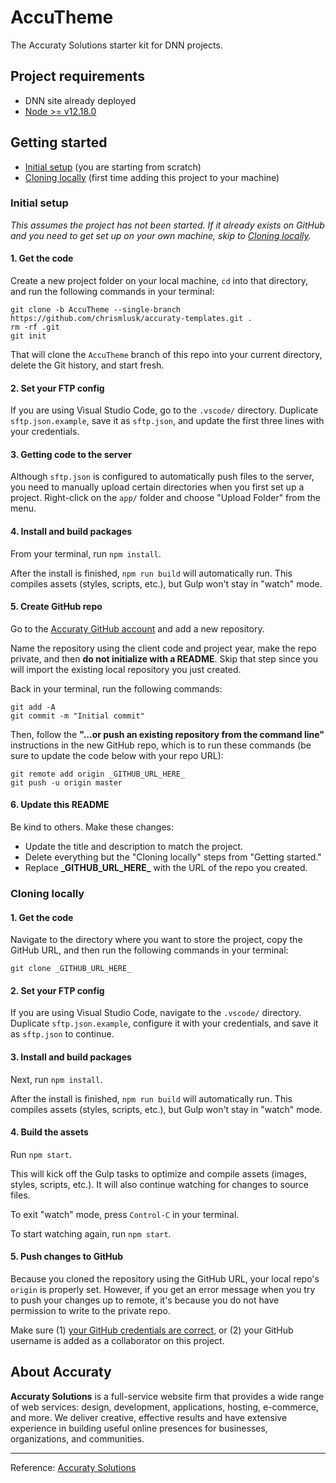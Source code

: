 # AccuTheme

The Accuraty Solutions starter kit for DNN projects.

## Project requirements

- DNN site already deployed
- [Node >= v12.18.0](https://nodejs.org/en)

## Getting started

- [Initial setup](https://github.com/chrismlusk/accuraty-templates#initial-setup) (you are starting from scratch)
- [Cloning locally](https://github.com/chrismlusk/accuraty-templates#cloning-locally) (first time adding this project to your machine)

### Initial setup

_This assumes the project has not been started. If it already exists on GitHub and you need to get set up on your own machine, skip to [Cloning locally](https://github.com/chrismlusk/accuraty-templates#cloning-locally)._

#### 1. Get the code

Create a new project folder on your local machine, `cd` into that directory, and run the following commands in your terminal:

```
git clone -b AccuTheme --single-branch https://github.com/chrismlusk/accuraty-templates.git .
rm -rf .git
git init
```

That will clone the `AccuTheme` branch of this repo into your current directory, delete the Git history, and start fresh.

#### 2. Set your FTP config

If you are using Visual Studio Code, go to the `.vscode/` directory. Duplicate `sftp.json.example`, save it as `sftp.json`, and update the first three lines with your credentials.

#### 3. Getting code to the server

Although `sftp.json` is configured to automatically push files to the server, you need to manually upload certain directories when you first set up a project. Right-click on the `app/` folder and choose "Upload Folder" from the menu.

#### 4. Install and build packages

From your terminal, run `npm install`.

After the install is finished, `npm run build` will automatically run. This compiles assets (styles, scripts, etc.), but Gulp won't stay in "watch" mode.

#### 5. Create GitHub repo

Go to the [Accuraty GitHub account](https://github.com/Accuraty) and add a new repository.

Name the repository using the client code and project year, make the repo private, and then **do not initialize with a README**. Skip that step since you will import the existing local repository you just created.

Back in your terminal, run the following commands:

```
git add -A
git commit -m "Initial commit"
```

Then, follow the **"…or push an existing repository from the command line"** instructions in the new GitHub repo, which is to run these commands (be sure to update the code below with your repo URL):

```
git remote add origin _GITHUB_URL_HERE_
git push -u origin master
```

#### 6. Update this README

Be kind to others. Make these changes:

- Update the title and description to match the project.
- Delete everything but the "Cloning locally" steps from "Getting started."
- Replace **\_GITHUB_URL_HERE\_** with the URL of the repo you created.

### Cloning locally

#### 1. Get the code

Navigate to the directory where you want to store the project, copy the GitHub URL, and then run the following commands in your terminal:

```
git clone _GITHUB_URL_HERE_
```

#### 2. Set your FTP config

If you are using Visual Studio Code, navigate to the `.vscode/` directory. Duplicate `sftp.json.example`, configure it with your credentials, and save it as `sftp.json` to continue.

#### 3. Install and build packages

Next, run `npm install`.

After the install is finished, `npm run build` will automatically run. This compiles assets (styles, scripts, etc.), but Gulp won't stay in "watch" mode.

#### 4. Build the assets

Run `npm start`.

This will kick off the Gulp tasks to optimize and compile assets (images, styles, scripts, etc.). It will also continue watching for changes to source files.

To exit "watch" mode, press `Control-C` in your terminal.

To start watching again, run `npm start`.

#### 5. Push changes to GitHub

Because you cloned the repository using the GitHub URL, your local repo's `origin` is properly set. However, if you get an error message when you try to push your changes up to remote, it's because you do not have permission to write to the private repo.

Make sure (1) [your GitHub credentials are correct](https://help.github.com/en/articles/caching-your-github-password-in-git), or (2) your GitHub username is added as a collaborator on this project.

## About Accuraty

**Accuraty Solutions** is a full-service website firm that provides a wide range of web services: design, development, applications, hosting, e-commerce, and more. We deliver creative, effective results and have extensive experience in building useful online presences for businesses, organizations, and communities.

---

Reference: [Accuraty Solutions](https://www.accuraty.com)
